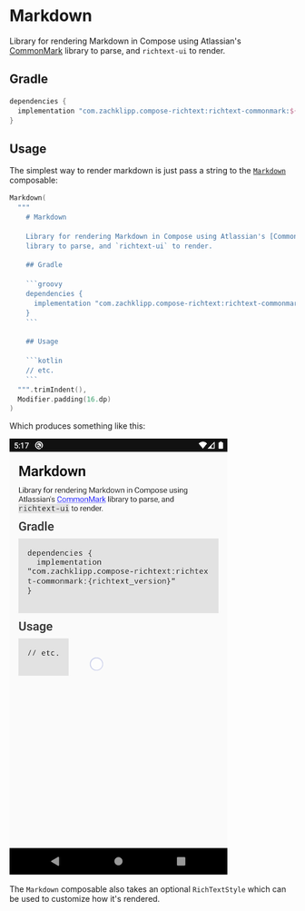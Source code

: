 # Markdown

Library for rendering Markdown in Compose using Atlassian's [CommonMark](https://github.com/atlassian/commonmark-java)
library to parse, and `richtext-ui` to render.

## Gradle

```groovy
dependencies {
  implementation "com.zachklipp.compose-richtext:richtext-commonmark:${richtext_version}"
}
```

## Usage

The simplest way to render markdown is just pass a string to the [`Markdown`](/api/com.zachklipp.richtext.markdown/-markdown/)
composable:

```kotlin
Markdown(
  """
    # Markdown

    Library for rendering Markdown in Compose using Atlassian's [CommonMark](https://github.com/atlassian/commonmark-java)
    library to parse, and `richtext-ui` to render.

    ## Gradle

    ```groovy
    dependencies {
      implementation "com.zachklipp.compose-richtext:richtext-commonmark:{richtext_version}"
    }
    ```

    ## Usage

    ```kotlin
    // etc.
    ```
  """.trimIndent(),
  Modifier.padding(16.dp)
)
```

Which produces something like this:

![markdown demo](img/markdown-demo.png)

The `Markdown` composable also takes an optional `RichTextStyle` which can be used to customize how
it's rendered.
